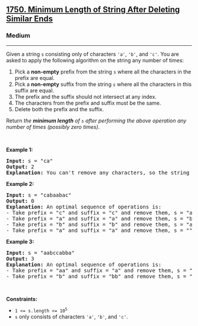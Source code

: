<h2><a href="https://leetcode.com/problems/minimum-length-of-string-after-deleting-similar-ends/">1750. Minimum Length of String After Deleting Similar Ends</a></h2><h3>Medium</h3><hr><div><p>Given a string <code>s</code> consisting only of characters <code>'a'</code>, <code>'b'</code>, and <code>'c'</code>. You are asked to apply the following algorithm on the string any number of times:</p>

<ol>
	<li>Pick a <strong>non-empty</strong> prefix from the string <code>s</code> where all the characters in the prefix are equal.</li>
	<li>Pick a <strong>non-empty</strong> suffix from the string <code>s</code> where all the characters in this suffix are equal.</li>
	<li>The prefix and the suffix should not intersect at any index.</li>
	<li>The characters from the prefix and suffix must be the same.</li>
	<li>Delete both the prefix and the suffix.</li>
</ol>

<p>Return <em>the <strong>minimum length</strong> of </em><code>s</code> <em>after performing the above operation any number of times (possibly zero times)</em>.</p>

<p bx8zz9tfo="" apnf00slc="">&nbsp;</p>
<p><strong class="example">Example 1:</strong></p>

<pre><strong>Input:</strong> s = "ca"
<strong>Output:</strong> 2
<strong>Explanation: </strong>You can't remove any characters, so the string stays as is.
</pre>

<p><strong class="example">Example 2:</strong></p>

<pre><strong>Input:</strong> s = "cabaabac"
<strong>Output:</strong> 0
<strong>Explanation:</strong> An optimal sequence of operations is:
- Take prefix = "c" and suffix = "c" and remove them, s = "abaaba".
- Take prefix = "a" and suffix = "a" and remove them, s = "baab".
- Take prefix = "b" and suffix = "b" and remove them, s = "aa".
- Take prefix = "a" and suffix = "a" and remove them, s = "".</pre>

<p><strong class="example">Example 3:</strong></p>

<pre><strong>Input:</strong> s = "aabccabba"
<strong>Output:</strong> 3
<strong>Explanation:</strong> An optimal sequence of operations is:
- Take prefix = "aa" and suffix = "a" and remove them, s = "bccabb".
- Take prefix = "b" and suffix = "bb" and remove them, s = "cca".
</pre>

<p bx8zz9tfo="" apnf00slc="">&nbsp;</p>
<p><strong>Constraints:</strong></p>

<ul>
	<li><code>1 &lt;= s.length &lt;= 10<sup>5</sup></code></li>
	<li><code>s</code> only consists of characters <code>'a'</code>, <code>'b'</code>, and <code>'c'</code>.</li>
</ul>
</div>